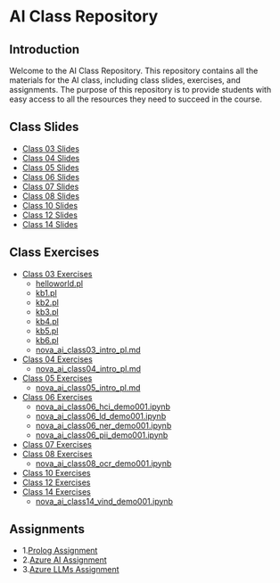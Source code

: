 # AI Class Repository

## Introduction
Welcome to the AI Class Repository. This repository contains all the materials for the AI class, including class slides, exercises, and assignments. The purpose of this repository is to provide students with easy access to all the resources they need to succeed in the course.

## Class Slides
- [Class 03 Slides](Slides/Class03_Slides.pdf)
- [Class 04 Slides](Slides/Class04_Slides.pdf)
- [Class 05 Slides](Slides/Class05_Slides.pdf)
- [Class 06 Slides](Slides/Class06_Slides.pdf)
- [Class 07 Slides](Slides/Class07_Slides.pdf)
- [Class 08 Slides](Slides/Class08_Slides.pdf)
- [Class 10 Slides](Slides/Class10_Slides.pdf)
- [Class 12 Slides](Slides/Class12_Slides.pdf)
- [Class 14 Slides](Slides/Class14_Slides.pdf)

## Class Exercises
- [Class 03 Exercises](Class%20Exercices/Class%2003)
  - [helloworld.pl](Class%20Exercices/Class%2003/helloworld.pl)
  - [kb1.pl](Class%20Exercices/Class%2003/kb1.pl)
  - [kb2.pl](Class%20Exercices/Class%2003/kb2.pl)
  - [kb3.pl](Class%20Exercices/Class%2003/kb3.pl)
  - [kb4.pl](Class%20Exercices/Class%2003/kb4.pl)
  - [kb5.pl](Class%20Exercices/Class%2003/kb5.pl)
  - [kb6.pl](Class%20Exercices/Class%2003/kb6.pl)
  - [nova_ai_class03_intro_pl.md](Class%20Exercices/Class%2003/nova_ai_class03_intro_pl.md)
- [Class 04 Exercises](Class%20Exercices/Class%2004)
  - [nova_ai_class04_intro_pl.md](Class%20Exercices/Class%2004/nova_ai_class04_intro_pl.md)
- [Class 05 Exercises](Class%20Exercices/Class%2005)
  - [nova_ai_class05_intro_pl.md](Class%20Exercices/Class%2005/nova_ai_class05_intro_pl.md)
- [Class 06 Exercises](Class%20Exercices/Class%2006)
  - [nova_ai_class06_hci_demo001.ipynb](Class%20Exercices/Class%2006/nova_ai_class06_hci_demo001.ipynb)
  - [nova_ai_class06_ld_demo001.ipynb](Class%20Exercices/Class%2006/nova_ai_class06_ld_demo001.ipynb)
  - [nova_ai_class06_ner_demo001.ipynb](Class%20Exercices/Class%2006/nova_ai_class06_ner_demo001.ipynb)
  - [nova_ai_class06_pii_demo001.ipynb](Class%20Exercices/Class%2006/nova_ai_class06_pii_demo001.ipynb)
- [Class 07 Exercises](Class%20Exercices/Class%2007)
- [Class 08 Exercises](Class%20Exercices/Class%2008)
  - [nova_ai_class08_ocr_demo001.ipynb](Class%20Exercices/Class%2008/nova_ai_class08_ocr_demo001.ipynb)
- [Class 10 Exercises](Class%20Exercices/Class%2010)
- [Class 12 Exercises](Class%20Exercices/Class%2012)
- [Class 14 Exercises](Class%20Exercices/Class%2014)
  - [nova_ai_class14_vind_demo001.ipynb](Class%20Exercices/Class%2014/nova_ai_class14_vind_demo001.ipynb)

## Assignments
- 1.[Prolog Assignment](Assignments/Prolog%20Assignment%2025-26.pdf)
- 2.[Azure AI Assignment](Assignments/Azure%20AI%20Assignment%2025-26.pdf)
- 3.[Azure LLMs Assignment](Assignments/Azure%20LLMs%20Assignment%2025-26.pdf)